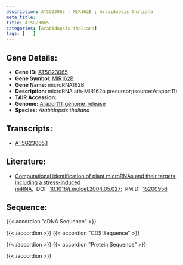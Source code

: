 ```yaml
---
description: AT5G23065 ; MIR162B ; Arabidopsis thaliana
meta_title:
title: AT5G23065
categories: [Arabidopsis thaliana]
tags: [   ]
---
```


## Gene Details:
- **Gene ID:** [AT5G23065](https://www.arabidopsis.org/locus?name=AT5G23065)
- **Gene Symbol:** <u>MIR162B</u>
- **Gene Name:** microRNA162B
- **Description:**   microRNA ath-MIR162b precursor;(source:Araport11)
- **TAIR Accession:** 
- **Genome:** [Araport11_genome_release](https://www.arabidopsis.org/download/list?dir=Genes%2FAraport11_genome_release)
- **Species:** *Arabidopsis thaliana*

## Transcripts:
   -  [AT5G23065.1](https://www.arabidopsis.org/gene?name=AT5G23065.1)
## Literature:
   - [Computational identification of plant microRNAs and their targets, including a  stress-induced miRNA.](https://www.doi.org/10.1016/j.molcel.2004.05.027)&nbsp;&nbsp;DOI:&nbsp;&nbsp;[10.1016/j.molcel.2004.05.027](https://www.doi.org/10.1016/j.molcel.2004.05.027);&nbsp;&nbsp;PMID:&nbsp;&nbsp;[15200956](https://pubmed.ncbi.nlm.nih.gov/15200956/)
## Sequence:
{{< accordion "cDNA Sequence" >}}

{{< /accordion >}}
{{< accordion "CDS Sequence" >}}

{{< /accordion >}}
{{< accordion "Protein Sequence" >}}

{{< /accordion >}}

